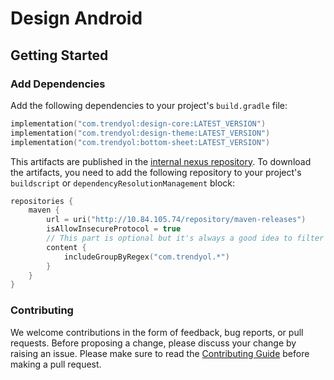 # Design Android

## Getting Started

### Add Dependencies

Add the following dependencies to your project's `build.gradle` file:

```kotlin
implementation("com.trendyol:design-core:LATEST_VERSION")
implementation("com.trendyol:design-theme:LATEST_VERSION")
implementation("com.trendyol:bottom-sheet:LATEST_VERSION")
```

This artifacts are published in the [internal nexus repository](http://10.84.105.74/).
To download the artifacts, you need to add the following repository to
your project's `buildscript` or `dependencyResolutionManagement` block:

```kotlin
repositories {
    maven {
        url = uri("http://10.84.105.74/repository/maven-releases")
        isAllowInsecureProtocol = true
        // This part is optional but it's always a good idea to filter the dependencies to look for
        content { 
            includeGroupByRegex("com.trendyol.*")
        }
    }
}
```

### Contributing

We welcome contributions in the form of feedback, bug reports, or pull requests.
Before proposing a change, please discuss your change by raising an issue.
Please make sure to read the [Contributing Guide](CONTRIBUTING.md) before making a pull request.